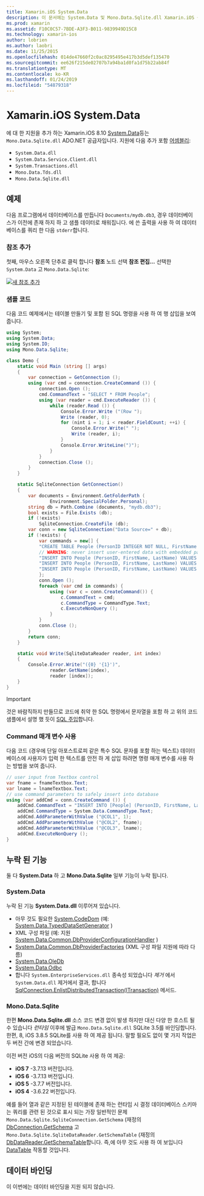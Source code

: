 ```yaml
---
title: Xamarin.iOS System.Data
description: 이 문서에는 System.Data 및 Mono.Data.Sqlite.dll Xamarin.iOS 응용 프로그램에서 SQLite 데이터 액세스를 사용 하는 방법을 설명 합니다.
ms.prod: xamarin
ms.assetid: F10C0C57-7BDE-A3F3-B011-9839949D15C8
ms.technology: xamarin-ios
author: lobrien
ms.author: laobri
ms.date: 11/25/2015
ms.openlocfilehash: 014de47660f2c0ac8295495e417b3d5def135470
ms.sourcegitcommit: ee626f215de02707b7a94ba1d0fa1d75b22ab84f
ms.translationtype: MT
ms.contentlocale: ko-KR
ms.lasthandoff: 01/24/2019
ms.locfileid: "54879318"
---
```

# <a name="systemdata-in-xamarinios"></a>Xamarin.iOS System.Data

에 대 한 지원을 추가 하는 Xamarin.iOS 8.10 [System.Data](xref:System.Data)등는 `Mono.Data.Sqlite.dll` ADO.NET 공급자입니다. 지원에 다음 추가 포함 [어셈블리](~/cross-platform/internals/available-assemblies.md):

-  `System.Data.dll`
-  `System.Data.Service.Client.dll`
-  `System.Transactions.dll`
-  `Mono.Data.Tds.dll`
-  `Mono.Data.Sqlite.dll`

<a name="Example" />

## <a name="example"></a>예제

다음 프로그램에서 데이터베이스를 만듭니다 `Documents/mydb.db3`, 경우 데이터베이스가 이전에 존재 하지 하 고 샘플 데이터로 채워집니다. 에 쓴 출력을 사용 하 여 데이터베이스를 쿼리 한 다음 `stderr`합니다.

### <a name="add-references"></a>참조 추가

첫째, 마우스 오른쪽 단추로 클릭 합니다 **참조** 노드 선택 **참조 편집...**  선택한 `System.Data` 고 `Mono.Data.Sqlite`:

[![](system.data-images/edit-references-sml.png "새 참조 추가")](system.data-images/edit-references.png#lightbox)

### <a name="sample-code"></a>샘플 코드

다음 코드 예제에서는 테이블 만들기 및 포함 된 SQL 명령을 사용 하 여 행 삽입을 보여 줍니다.

```csharp
using System;
using System.Data;
using System.IO;
using Mono.Data.Sqlite;

class Demo {
    static void Main (string [] args)
    {
        var connection = GetConnection ();
        using (var cmd = connection.CreateCommand ()) {
            connection.Open ();
            cmd.CommandText = "SELECT * FROM People";
            using (var reader = cmd.ExecuteReader ()) {
                while (reader.Read ()) {
                    Console.Error.Write ("(Row ");
                    Write (reader, 0);
                    for (nint i = 1; i < reader.FieldCount; ++i) {
                        Console.Error.Write(" ");
                        Write (reader, i);
                    }
                    Console.Error.WriteLine(")");
                }
            }
            connection.Close ();
        }
    }

    static SqliteConnection GetConnection()
    {
        var documents = Environment.GetFolderPath (
                Environment.SpecialFolder.Personal);
        string db = Path.Combine (documents, "mydb.db3");
        bool exists = File.Exists (db);
        if (!exists)
            SqliteConnection.CreateFile (db);
        var conn = new SqliteConnection("Data Source=" + db);
        if (!exists) {
            var commands = new[] {
            "CREATE TABLE People (PersonID INTEGER NOT NULL, FirstName ntext, LastName ntext)",
            // WARNING: never insert user-entered data with embedded parameter values
            "INSERT INTO People (PersonID, FirstName, LastName) VALUES (1, 'First', 'Last')",
            "INSERT INTO People (PersonID, FirstName, LastName) VALUES (2, 'Dewey', 'Cheatem')",
            "INSERT INTO People (PersonID, FirstName, LastName) VALUES (3, 'And', 'How')",
            };
            conn.Open ();
            foreach (var cmd in commands) {
                using (var c = conn.CreateCommand()) {
                    c.CommandText = cmd;
                    c.CommandType = CommandType.Text;
                    c.ExecuteNonQuery ();
                }
            }
            conn.Close ();
        }
        return conn;
    }

    static void Write(SqliteDataReader reader, int index)
    {
        Console.Error.Write("({0} '{1}')",
                reader.GetName(index),
                reader [index]);
    }
}
```

> [!IMPORTANT]
> 것은 바람직하지 만들므로 코드에 취약 한 SQL 명령에서 문자열을 포함 하 고 위의 코드 샘플에서 설명 했 듯이 [SQL 주입](http://en.wikipedia.org/wiki/SQL_injection)합니다.


### <a name="using-command-parameters"></a>Command 매개 변수 사용

다음 코드 (경우에 단일 아포스트로피 같은 특수 SQL 문자를 포함 하는 텍스트) 데이터베이스에 사용자가 입력 한 텍스트를 안전 하 게 삽입 하려면 명령 매개 변수를 사용 하는 방법을 보여 줍니다.

```csharp
// user input from Textbox control
var fname = fnameTextbox.Text;
var lname = lnameTextbox.Text;
// use command parameters to safely insert into database
using (var addCmd = conn.CreateCommand ()) {
    addCmd.CommandText = "INSERT INTO [People] (PersonID, FirstName, LastName) VALUES (@COL1, @COL2, @COL3)";
    addCmd.CommandType = System.Data.CommandType.Text;
    addCmd.AddParameterWithValue ("@COL1", 1);
    addCmd.AddParameterWithValue ("@COL2", fname);
    addCmd.AddParameterWithValue ("@COL3", lname);
    addCmd.ExecuteNonQuery ();
}
```

<a name="Missing_Functionality" />

## <a name="missing-functionality"></a>누락 된 기능

둘 다 **System.Data** 하 고 **Mono.Data.Sqlite** 일부 기능이 누락 됩니다.

<a name="System.Data" />

### <a name="systemdata"></a>System.Data

누락 된 기능 **System.Data.dll** 이루어져 있습니다.

-  아무 것도 필요한 [System.CodeDom](xref:System.CodeDom) (예:  [System.Data.TypedDataSetGenerator](xref:System.Data.TypedDataSetGenerator) )
-  XML 구성 파일 (예: 지원  [System.Data.Common.DbProviderConfigurationHandler](xref:System.Data.Common.DbProviderConfigurationHandler) )
-   [System.Data.Common.DbProviderFactories](xref:System.Data.Common.DbProviderFactories) (XML 구성 파일 지원에 따라 다름)
-   [System.Data.OleDb](xref:System.Data.OleDb)
-   [System.Data.Odbc](xref:System.Data.Odbc)
-  합니다 `System.EnterpriseServices.dll` 종속성 되었습니다 *제거* 에서 `System.Data.dll` 제거에서 결과, 합니다 [SqlConnection.EnlistDistributedTransaction(ITransaction)](xref:System.Data.SqlClient.SqlConnection.EnlistDistributedTransaction*) 메서드.


<a name="Mono.Data.Sqlite" />

### <a name="monodatasqlite"></a>Mono.Data.Sqlite

한편 **Mono.Data.Sqlite.dll** 소스 코드 변경 없이 발생 하지만 대신 다양 한 호스트 될 수 있습니다 *런타임* 이후에 발급 `Mono.Data.Sqlite.dll` SQLite 3.5를 바인딩합니다. 한편, 8, iOS 3.8.5 SQLite를 사용 하 여 제공 됩니다. 말할 필요도 없이 몇 가지 작업은 두 버전 간에 변경 되었습니다.

이전 버전 iOS의 다음 버전의 SQLite 사용 하 여 제공:

- **iOS 7** -3.7.13 버전입니다.
- **iOS 6** -3.7.13 버전입니다.
- **iOS 5** -3.7.7 버전입니다.
- **iOS 4** -3.6.22 버전입니다.

예를 들어 열과 같은 지정된 된 테이블에 존재 하는 런타임 시 결정 데이터베이스 스키마는 쿼리를 관련 된 것으로 표시 되는 가장 일반적인 문제 `Mono.Data.Sqlite.SqliteConnection.GetSchema` (재정의 [DbConnection.GetSchema](xref:System.Data.Common.DbConnection.GetSchema) 고 `Mono.Data.Sqlite.SqliteDataReader.GetSchemaTable` (재정의 [DbDataReader.GetSchemaTable](xref:System.Data.Common.DbDataReader.GetSchemaTable)합니다. 즉,에 아무 것도 사용 하 여 보입니다 [DataTable](xref:System.Data.DataTable) 작동할 것입니다.

<a name="Data_Binding" />

## <a name="data-binding"></a>데이터 바인딩

이 이번에는 데이터 바인딩을 지원 되지 않습니다.

